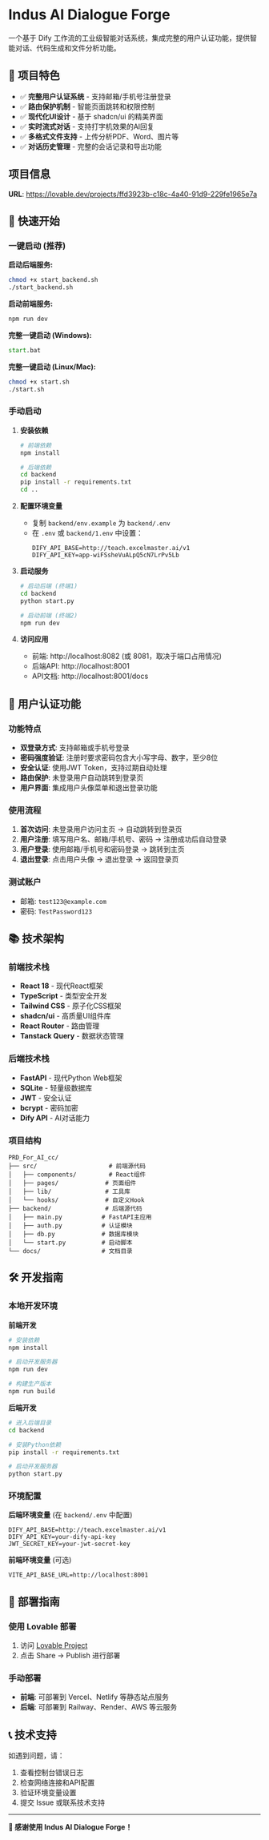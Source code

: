 # Indus AI Dialogue Forge

一个基于 Dify 工作流的工业级智能对话系统，集成完整的用户认证功能，提供智能对话、代码生成和文件分析功能。

## 🚀 项目特色

- ✅ **完整用户认证系统** - 支持邮箱/手机号注册登录
- ✅ **路由保护机制** - 智能页面跳转和权限控制  
- ✅ **现代化UI设计** - 基于 shadcn/ui 的精美界面
- ✅ **实时流式对话** - 支持打字机效果的AI回复
- ✅ **多格式文件支持** - 上传分析PDF、Word、图片等
- ✅ **对话历史管理** - 完整的会话记录和导出功能

## 项目信息

**URL**: https://lovable.dev/projects/ffd3923b-c18c-4a40-91d9-229fe1965e7a

## 🚀 快速开始

### 一键启动 (推荐)

**启动后端服务:**
```bash
chmod +x start_backend.sh
./start_backend.sh
```

**启动前端服务:**
```bash
npm run dev
```

**完整一键启动 (Windows):**
```cmd
start.bat
```

**完整一键启动 (Linux/Mac):**
```bash
chmod +x start.sh
./start.sh
```

### 手动启动

1. **安装依赖**
   ```bash
   # 前端依赖
   npm install
   
   # 后端依赖
   cd backend
   pip install -r requirements.txt
   cd ..
   ```

2. **配置环境变量**
   - 复制 `backend/env.example` 为 `backend/.env`
   - 在 `.env` 或 `backend/1.env` 中设置：
     ```
     DIFY_API_BASE=http://teach.excelmaster.ai/v1
     DIFY_API_KEY=app-wiFSsheVuALpQ5cN7LrPv5Lb
     ```

3. **启动服务**
   ```bash
   # 启动后端 (终端1)
   cd backend
   python start.py
   
   # 启动前端 (终端2)
   npm run dev
   ```

4. **访问应用**
   - 前端: http://localhost:8082 (或 8081，取决于端口占用情况)
   - 后端API: http://localhost:8001
   - API文档: http://localhost:8001/docs

## 🔐 用户认证功能

### 功能特点
- **双登录方式**: 支持邮箱或手机号登录
- **密码强度验证**: 注册时要求密码包含大小写字母、数字，至少8位
- **安全认证**: 使用JWT Token，支持过期自动处理
- **路由保护**: 未登录用户自动跳转到登录页
- **用户界面**: 集成用户头像菜单和退出登录功能

### 使用流程
1. **首次访问**: 未登录用户访问主页 → 自动跳转到登录页
2. **用户注册**: 填写用户名、邮箱/手机号、密码 → 注册成功后自动登录
3. **用户登录**: 使用邮箱/手机号和密码登录 → 跳转到主页
4. **退出登录**: 点击用户头像 → 退出登录 → 返回登录页

### 测试账户
- 邮箱: `test123@example.com`
- 密码: `TestPassword123`

## 📚 技术架构

### 前端技术栈
- **React 18** - 现代React框架
- **TypeScript** - 类型安全开发
- **Tailwind CSS** - 原子化CSS框架
- **shadcn/ui** - 高质量UI组件库
- **React Router** - 路由管理
- **Tanstack Query** - 数据状态管理

### 后端技术栈
- **FastAPI** - 现代Python Web框架
- **SQLite** - 轻量级数据库
- **JWT** - 安全认证
- **bcrypt** - 密码加密
- **Dify API** - AI对话能力

### 项目结构
```
PRD_For_AI_cc/
├── src/                    # 前端源代码
│   ├── components/         # React组件
│   ├── pages/             # 页面组件
│   ├── lib/               # 工具库
│   └── hooks/             # 自定义Hook
├── backend/               # 后端源代码
│   ├── main.py           # FastAPI主应用
│   ├── auth.py           # 认证模块
│   ├── db.py             # 数据库模块
│   └── start.py          # 启动脚本
└── docs/                 # 文档目录
```

## 🛠️ 开发指南

### 本地开发环境

**前端开发**
```bash
# 安装依赖
npm install

# 启动开发服务器
npm run dev

# 构建生产版本
npm run build
```

**后端开发**
```bash
# 进入后端目录
cd backend

# 安装Python依赖
pip install -r requirements.txt

# 启动开发服务器
python start.py
```

### 环境配置

**后端环境变量** (在 `backend/.env` 中配置)
```env
DIFY_API_BASE=http://teach.excelmaster.ai/v1
DIFY_API_KEY=your-dify-api-key
JWT_SECRET_KEY=your-jwt-secret-key
```

**前端环境变量** (可选)
```env
VITE_API_BASE_URL=http://localhost:8001
```

## 🚀 部署指南

### 使用 Lovable 部署
1. 访问 [Lovable Project](https://lovable.dev/projects/ffd3923b-c18c-4a40-91d9-229fe1965e7a)
2. 点击 Share -> Publish 进行部署

### 手动部署
- **前端**: 可部署到 Vercel、Netlify 等静态站点服务
- **后端**: 可部署到 Railway、Render、AWS 等云服务

## 📞 技术支持

如遇到问题，请：
1. 查看控制台错误日志
2. 检查网络连接和API配置
3. 验证环境变量设置
4. 提交 Issue 或联系技术支持

---

**🎉 感谢使用 Indus AI Dialogue Forge！**
